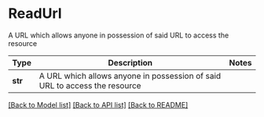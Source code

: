 # ReadUrl

A URL which allows anyone in possession of said URL to access the resource

Type | Description | Notes
------------- | ------------- | -------------
**str** | A URL which allows anyone in possession of said URL to access the resource | 

[[Back to Model list]](../README.md#documentation-for-models) [[Back to API list]](../README.md#documentation-for-api-endpoints) [[Back to README]](../README.md)

